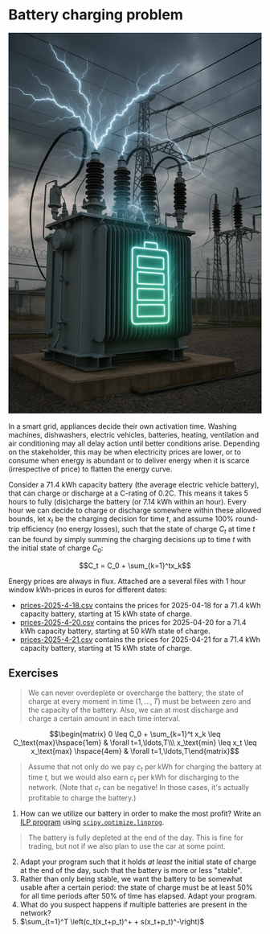 # Battery charging problem

![Charging battery](charging_battery.png "Generated by ChatGPT")

In a smart grid, appliances decide their own activation time. Washing machines, dishwashers, electric vehicles, batteries, heating, ventilation and air conditioning may all delay action until better conditions arise. Depending on the stakeholder, this may be when electricity prices are lower, or to consume when energy is abundant or to deliver energy when it is scarce (irrespective of price) to flatten the energy curve.

Consider a 71.4 kWh capacity battery (the average electric vehicle battery), that can charge or discharge at a C-rating of 0.2C. This means it takes 5 hours to fully (dis)charge the battery (or 7.14 kWh within an hour). Every hour we can decide to charge or discharge somewhere within these allowed bounds, let $x_t$ be the charging decision for time $t$, and assume 100% round-trip efficiency (no energy losses), such that the state of charge $C_t$ at time $t$ can be found by simply summing the charging decisions up to time $t$ with the initial state of charge $C_0$:

$$C_t = C_0 + \sum_{k=1}^tx_k$$

Energy prices are always in flux. Attached are a several files with 1 hour window kWh-prices in euros for different dates:

- [prices-2025-4-18.csv](prices-2025-4-18.csv) contains the prices for 2025-04-18 for a 71.4 kWh capacity battery, starting at 15 kWh state of charge.
- [prices-2025-4-20.csv](prices-2025-4-20.csv) contains the prices for 2025-04-20 for a 71.4 kWh capacity battery, starting at 50 kWh state of charge.
- [prices-2025-4-21.csv](prices-2025-4-21.csv) contains the prices for 2025-04-21 for a 71.4 kWh capacity battery, starting at 15 kWh state of charge.

## Exercises

> We can never overdeplete or overcharge the battery; the state of charge at every moment in time ($1,\ldots,T$) must be between zero and the capacity of the battery. Also, we can at most discharge and charge a certain amount in each time interval.

$$\begin{matrix}
0 \leq C_0 + \sum_{k=1}^t x_k \leq C_\text{max}\hspace{1em} & \forall t=1,\ldots,T\\\
x_\text{min} \leq x_t \leq x_\text{max} \hspace{4em} & \forall t=1,\ldots,T\end{matrix}$$

> Assume that not only do we pay $c_t$ per kWh for charging the battery at time $t$, but we would also earn $c_t$ per kWh for discharging to the network. (Note that $c_t$ can be negative! In those cases, it's actually profitable to charge the battery.)

1. How can we utilize our battery in order to make the most profit? Write an [ILP program](https://en.wikipedia.org/wiki/Integer_programming) using [`scipy.optimize.linprog`](https://docs.scipy.org/doc/scipy/reference/generated/scipy.optimize.linprog.html).

> The battery is fully depleted at the end of the day. This is fine for trading, but not if we also plan to use the car at some point.

2. Adapt your program such that it holds _at least_ the initial state of charge at the end of the day, such that the battery is more or less "stable".
3. Rather than only being stable, we want the battery to be somewhat usable after a certain period: the state of charge must be at least 50% for all time periods after 50% of time has elapsed. Adapt your program.
4. What do you suspect happens if multiple batteries are present in the network?
5. $\sum_{t=1}^T \left(c_t(x_t+p_t)^+ + s(x_t+p_t)^-\right)$